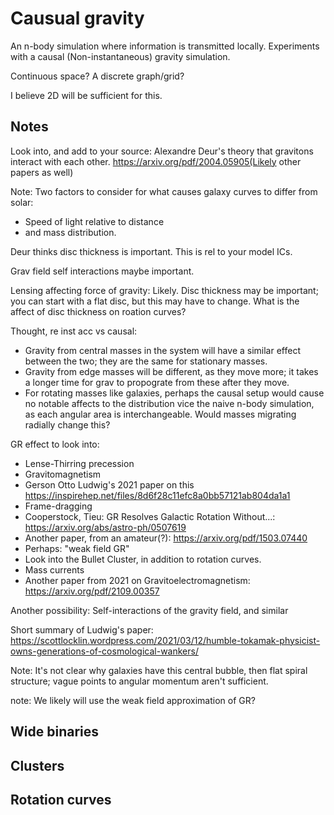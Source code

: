 # Causual gravity

An n-body simulation where information is transmitted locally.
Experiments with a causal (Non-instantaneous) gravity simulation.

Continuous space? A discrete graph/grid?

I believe 2D will be sufficient for this.


## Notes
Look into, and add to your source: Alexandre Deur's theory that gravitons interact with each other. https://arxiv.org/pdf/2004.05905(Likely other papers as well)

Note: Two factors to consider for what causes galaxy curves to differ from solar: 
 - Speed of light relative to distance
 - and mass distribution.

Deur thinks disc thickness is important. This is rel to your model ICs.

Grav field self interactions maybe important.

Lensing affecting force of gravity: Likely. Disc thickness may be important; you can start with a flat disc, but this
may have to change. What is the affect of disc thickness on roation curves?


Thought, re inst acc vs causal:
 - Gravity from central masses in the system will have a similar effect between the two; they are the same for stationary masses.
 - Gravity from edge masses will be different, as they move more; it takes a longer time for grav to propograte from these after they move.
 - For rotating masses like galaxies, perhaps the causal setup would cause no notable affects to the distribution
vice the naive n-body simulation, as each angular area is interchangeable. Would masses migrating radially change this?


GR effect to look into:
 - Lense-Thirring precession
 - Gravitomagnetism
 - Gerson Otto Ludwig's 2021 paper on this https://inspirehep.net/files/8d6f28c11efc8a0bb57121ab804da1a1
 - Frame-dragging
 - Cooperstock, Tieu: GR Resolves Galactic Rotation Without...: https://arxiv.org/abs/astro-ph/0507619
 - Another paper, from an amateur(?): https://arxiv.org/pdf/1503.07440
 - Perhaps: "weak field GR"
 - Look into the Bullet Cluster, in addition to rotation curves.
 - Mass currents
 - Another paper from 2021 on Gravitoelectromagnetism: https://arxiv.org/pdf/2109.00357


Another possibility: Self-interactions of the gravity field, and similar


Short summary of Ludwig's paper: https://scottlocklin.wordpress.com/2021/03/12/humble-tokamak-physicist-owns-generations-of-cosmological-wankers/

Note: It's not clear why galaxies have this central bubble, then flat spiral structure; vague points to angular momentum aren't sufficient. 

note: We likely will use the weak field approximation of GR?

## Wide binaries


## Clusters


## Rotation curves